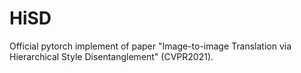 # HiSD
Official pytorch implement of paper "Image-to-image Translation via Hierarchical Style Disentanglement" (CVPR2021).
